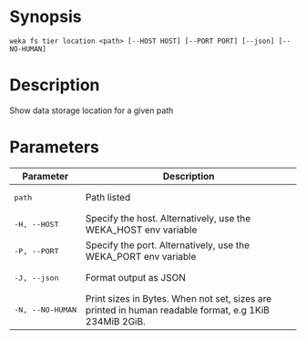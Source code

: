 # Synopsis

```weka fs tier location <path> [--HOST HOST] [--PORT PORT] [--json] [--NO-HUMAN]```

# Description

Show data storage location for a given path

# Parameters

| Parameter | Description |
| --------- | ----------- |
| <pre>path</pre> | Path listed |
| <pre>-H, --HOST</pre> | Specify the host. Alternatively, use the WEKA_HOST env variable |
| <pre>-P, --PORT</pre> | Specify the port. Alternatively, use the WEKA_PORT env variable |
| <pre>-J, --json</pre> | Format output as JSON |
| <pre>-N, --NO-HUMAN</pre> | Print sizes in Bytes. When not set, sizes are printed in human readable format, e.g 1KiB 234MiB 2GiB. |
